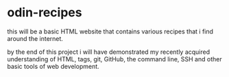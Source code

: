 # odin-recipes

this will be a basic HTML website that contains various recipes that i find around the internet.

by the end of this project i will have demonstrated my recently acquired understanding of HTML, tags, git, GitHub, the command line, SSH and other basic tools of web development.